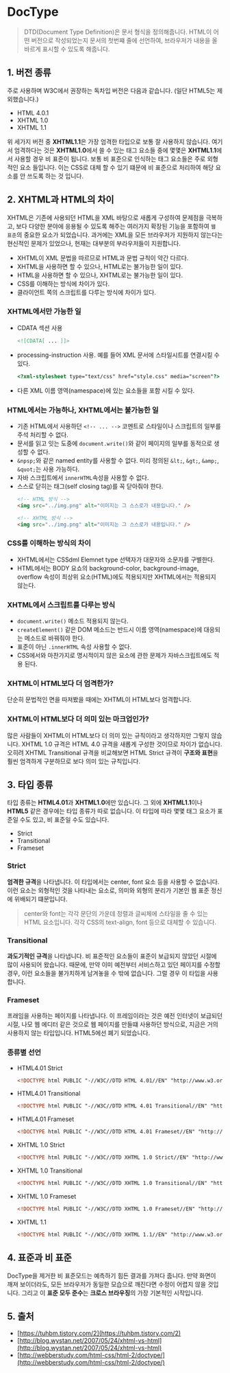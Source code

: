 # DocType

> DTD(Document Type Definition)은 문서 형식을 정의해줍니다. HTML이 어떤 버전으로 작성되었는지 문서의 첫번쨰 줄에 선언하여, 브라우저가 내용을 올바르게 표시할 수 있도록 해줍니다.

## 1. 버전 종류

주로 사용하며 W3C에서 권장하는 독차입 버전은 다음과 같습니다. (일단 HTML5는 제외했습니다.)

- HTML 4.0.1
- XHTML 1.0
- XHTML 1.1

위 세가지 버전 중 **XHTML1.1**은 가장 엄격한 타입으로 보통 잘 사용하지 않습니다. 여기서 엄격하다는 것은 **XHTML1.0**에서 쓸 수 있는 태그 요소들 중에 몇몇은 **XHTML1.1**에서 사용할 경우 비 표준이 됩니다. 보통 비 표준으로 인식하는 태그 요소들은 주로 외형적인 요소 들입니다. 이는 CSS로 대체 할 수 있기 떄문에 비 표준으로 처리하여 해당 요소를 안 쓰도록 하는 것 입니다.

## 2. XHTML과 HTML의 차이

XHTML은 기존에 사용되던 HTML을 XML 바탕으로 새롭게 구성하여 문제점을 극복하고, 보다 다양한 분야에 응용될 수 있도록 해주는 여러가지 확장된 기능을 포함하여 `웹 표준`의 중요한 요소가 되었습니다. 과거에는 XML을 모든 브라우저가 지원하지 않는다는 현신적인 문제가 있었으나, 현재는 대부분의 부라우저들이 지원합니다.

- XHTML이 XML 문법을 따르므로 HTML과 문법 규칙이 약간 다르다.
- XHTML을 사용하면 할 수 있으나, HTML로는 불가능한 일이 있다.
- HTML을 사용하면 할 수 있으나, XHTML로는 불가능한 일이 있다.
- CSS를 이해하는 방식에 차이가 있다.
- 클라이언트 쪽의 스크립트를 다루는 방식에 차이가 있다.

### XHTML에서만 가능한 일

- CDATA 섹션 사용
    ```html
    <![CDATA[ ... ]]>
    ```
- processing-instruction 사용. 예를 들어 XML 문서에 스타일시트를 연결시킬 수 있다.
    ```html
    <?xml-stylesheet type="text/css" href="style.css" media="screen"?>
    ```
- 다른 XML 이름 영역(namespace)에 있는 요소들을 포함 시킬 수 있다.

### HTML에서는 가능하나, XHTML에서는 불가능한 일

- 기존 HTML에서 사용하던 `<!-- ... -->` 코멘트로 스타일이나 스크립트의 일부를 주석 처리할 수 없다.
- 문서를 읽고 잇는 도중에 `document.write()`와 같이 페이지의 일부를 동적으로 생성할 수 없다.
- `&npsp;`와 같은 named entity를 사용할 수 없다. 미리 정의된 `&lt;`, `&gt;`, `&amp;`, `&quot;`는 사용 가능하다.
- 자바 스크립트에서 `innerHTML`속성을 사용할 수 없다.
- 스스로 닫히는 태그(self closing tag)를 꼭 닫아줘야 한다.
    ```html
    <!-- HTML 방식 -->
    <img src="../img.png" alt="이미지는 그 스스로가 내용입니다." />

    <!-- XHTML 방식 -->
    <img src="../img.png" alt="이미지는 그 스스로가 내용입니다." />
    ```

### CSS를 이해하는 방식의 차이

- XHTML에서는 CSSdml Elemnet type 선택자가 대문자와 소문자를 구별한다.
- HTML에서는 BODY 요쇼의 background-color, background-image, overflow 속성이 최상위 요소(HTML)에도 적용되지만 XHTML에서는 적용되지 않는다.

### XHTML에서 스크립트를 다루는 방식

- `document.write()` 메소드 적용되지 않는다.
- `createElement()` 같은 DOM 메소드는 반드시 이름 영역(namespace)에 대응되는 메소드로 바꿔줘야 한다.
- 표준이 아닌 `.innerHTML` 속성 사용할 수 없다.
- CSS에서와 마찬가지로 명시적이지 않은 요소에 관한 문제가 자바스크립트에도 적용 된다.

### XHTML이 HTML보다 더 엄격한가?

단순히 문법적인 면을 따져봤을 때에는 XHTML이 HTML보다 엄격합니다.

### XHTML이 HTML보다 더 의미 있는 마크업인가?

많은 사람들이 XHTML이 HTML보다 더 의미 있는 규칙이라고 생각하지만 그렇지 않습니다. XHTML 1.0 규격은 HTML 4.0 규격을 새롭게 구성한 것이므로 차이가 없습니다. 오히려 XHTML Transitional 규격을 비교해보면 HTML Strict 규격이 **구조와 표현**을 훨씬 엄격하게 구분하므로 보다 의미 있는 규칙입니다.

## 3. 타입 종류

타입 종류는 **HTML4.01**과 **XHTML1.0**에만 있습니다. 그 외에 **XHTML1.1**이나 **HTML5** 같은 경우에는 타입 종류가 따로 없습니다. 이 타입에 따라 몇몇 태그 요소가 표준일 수도 있고, 비 표준일 수도 있습니다.

- Strict
- Transitional
- Frameset

### Strict

**엄격한 규격**을 나타냅니다. 이 타입에서는 center, font 요소 등을 사용할 수 없습니다. 이런 요소는 외형적인 것을 나타내는 요소로, 의미와 외형의 분리가 기본인 웹 표준 정신에 위배되기 떄문입니다.

> center와 font는 각각 문단의 가운데 정렬과 글씨체에 스타일을 줄 수 있는 HTML 요소입니다. 각각 CSS의 text-align, font 등으로 대체할 수 있습니다.

### Transitional

**과도기적인 규격**을 나타냅니다. 비 표준적인 요소들이 표준이 보급되지 않았던 시절에 많이 사용되어 왔습니다. 때문에, 만약 이미 예전부터 서비스하고 있던 페이지를 수정할 경우, 이런 요소들을 불가치하게 남겨놓을 수 밖에 없습니다. 그럴 경우 이 타입을 사용합니다.

### Frameset

프래임을 사용하는 페이지를 나타냅니다. 이 프레임이라는 것은 예전 인터넷이 보급되던 시절, 나모 웹 에디터 같은 것으로 웹 페이지를 만들떄 사용하던 방식으로, 지금은 거의 사용하지 않는 타입입니다. HTML5에선 폐기 되었습니다.

### 종류별 선언

- HTML4.01 Strict
    ```html
    <!DOCTYPE html PUBLIC "-//W3C//DTD HTML 4.01//EN" "http://www.w3.org/TR/html4/strict.dtd">
    ```
- HTML4.01 Transitional
    ```html
    <!DOCTYPE html PUBLIC "-//W3C//DTD HTML 4.01 Transitional//EN" "http://www.w3.org/TR/html4/loose.dtd">
    ```
- HTML4.01 Frameset
    ```html
    <!DOCTYPE html PUBLIC "-//W3C//DTD HTML 4.01 Frameset//EN" "http://www.w3.org/TR/html4/frameset.dtd">
    ```
- XHTML 1.0 Strict
    ```html
    <!DOCTYPE html PUBLIC "-//W3C//DTD XHTML 1.0 Strict//EN" "http://www.w3.org/TR/xhtml1/DTD/xhtml1-strict.dtd">
    ```
- XHTML 1.0 Transitional
    ```html
    <!DOCTYPE html PUBLIC "-//W3C//DTD XHTML 1.0 Transitional//EN" "http://www.w3.org/TR/xhtml1/DTD/xhtml1-transitional.dtd">
    ```
- XHTML 1.0 Frameset
    ```html
    <!DOCTYPE html PUBLIC "-//W3C//DTD XHTML 1.0 Frameset//EN" "http://www.w3.org/TR/xhtml1/DTD/xhtml1-frameset.dtd">
    ```
- XHTML 1.1
    ```html
    <!DOCTYPE html PUBLIC "-//W3C//DTD XHTML 1.1//EN" "http://www.w3.org/TR/xhtml11/DTD/xhtml11.dtd">
    ```

## 4. 표준과 비 표준

DocType을 제거한 비 표준모드는 예측하기 힘든 결과를 가져다 줍니다. 만약 화면이 깨져 보이더라도, 모든 브라우저가 동일한 모습으로 깨진다면 수정이 어렵지 않을 것입니다. 그리고 이 **표준 모두 준수**는 **크로스 브라우징**의 가장 기본적인 시작입니다.

## 5. 출처

- [https://tuhbm.tistory.com/2](https://tuhbm.tistory.com/2)
- [http://blog.wystan.net/2007/05/24/xhtml-vs-html](http://blog.wystan.net/2007/05/24/xhtml-vs-html)
- [http://webberstudy.com/html-css/html-2/doctype/](http://webberstudy.com/html-css/html-2/doctype/)
